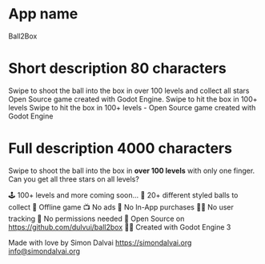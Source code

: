 # App name
Ball2Box

# Short description 80 characters
Swipe to shoot the ball into the box in over 100 levels and collect all stars
Open Source game created with Godot Engine. Swipe to hit the box in 100+ levels
Swipe to hit the box in 100+ levels - Open Source game created with Godot Engine

# Full description 4000 characters
Swipe to shoot the ball into the box in <b>over 100 levels</b> with only one finger.
Can you get all three stars on all levels?

🕹️ 100+ levels and more coming soon...
🌈 20+ different styled balls to collect
📡 Offline game
📺 No ads
💸 No In-App purchases
🕵️‍♀️ No user tracking
🛑 No permissions needed
📖 Open Source on https://github.com/dulvui/ball2box
👨‍💻 Created with Godot Engine 3

Made with love by Simon Dalvai
https://simondalvai.org
info@simondalvai.org